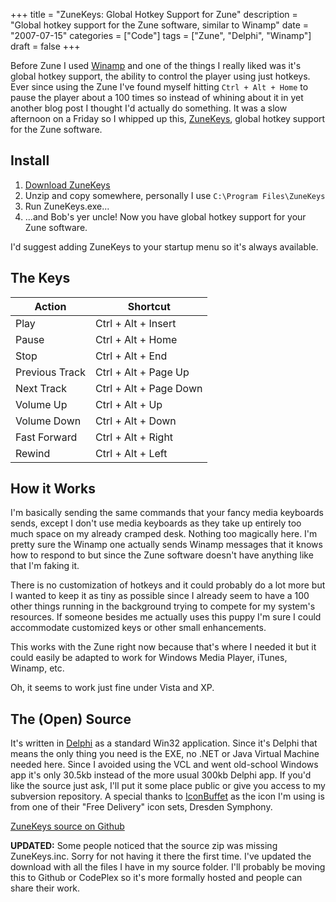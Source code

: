 +++
title = "ZuneKeys: Global Hotkey Support for Zune"
description = "Global hotkey support for the Zune software, similar to Winamp"
date = "2007-07-15"
categories = ["Code"]
tags = ["Zune", "Delphi", "Winamp"]
draft = false
+++

Before Zune I used [Winamp](https://winamp.com/) and one of the things I really liked was it's global hotkey support, the ability to control the player using just hotkeys. Ever since using the Zune I've found myself hitting `Ctrl + Alt + Home` to pause the player about a 100 times so instead of whining about it in yet another blog post I thought I'd actually do something. It was a slow afternoon on a Friday so I whipped up this, [ZuneKeys](/downloads/ZuneKeys.zip), global hotkey support for the Zune software.

## Install

1. [Download ZuneKeys](/downloads/ZuneKeys.zip)
2. Unzip and copy somewhere, personally I use `C:\Program Files\ZuneKeys`
3. Run ZuneKeys.exe...
4. ...and Bob's yer uncle! Now you have global hotkey support for your Zune software.  

I'd suggest adding ZuneKeys to your startup menu so it's always available.

## The Keys

Action          | Shortcut
----------------|-----------------------
Play            | Ctrl + Alt + Insert
Pause           | Ctrl + Alt + Home
Stop            | Ctrl + Alt + End
Previous Track  | Ctrl + Alt + Page Up
Next Track      | Ctrl + Alt + Page Down
Volume Up       | Ctrl + Alt + Up
Volume Down     | Ctrl + Alt + Down
Fast Forward    | Ctrl + Alt + Right
Rewind          | Ctrl + Alt + Left

## How it Works

I'm basically sending the same commands that your fancy media keyboards sends, except I don't use media keyboards as they take up entirely too much space on my already cramped desk. Nothing too magically here. I'm pretty sure the Winamp one actually sends Winamp messages that it knows how to respond to but since the Zune software doesn't have anything like that I'm faking it.

There is no customization of hotkeys and it could probably do a lot more but I wanted to keep it as tiny as possible since I already seem to have a 100 other things running in the background trying to compete for my system's resources. If someone besides me actually uses this puppy I'm sure I could accommodate customized keys or other small enhancements.

This works with the Zune right now because that's where I needed it but it could easily be adapted to work for Windows Media Player, iTunes, Winamp, etc.

Oh, it seems to work just fine under Vista and XP.

## The (Open) Source

It's written in [Delphi](http://www.codegear.com/products/delphi/win32) as a standard Win32 application. Since it's Delphi that means the only thing you need is the EXE, no .NET or Java Virtual Machine needed here. Since I avoided using the VCL and went old-school Windows app it's only 30.5kb instead of the more usual 300kb Delphi app. If you'd like the source just ask, I'll put it some place public or give you access to my subversion repository. A special thanks to [IconBuffet](http://www.iconbuffet.com/) as the icon I'm using is from one of their "Free Delivery" icon sets, Dresden Symphony.

[ZuneKeys source on Github](https://github.com/shawnoster/ZuneKeys)

**UPDATED:** Some people noticed that the source zip was missing ZuneKeys.inc. Sorry for not having it there the first time. I've updated the download with all the files I have in my source folder. I'll probably be moving this to Github or CodePlex so it's more formally hosted and people can share their work.
